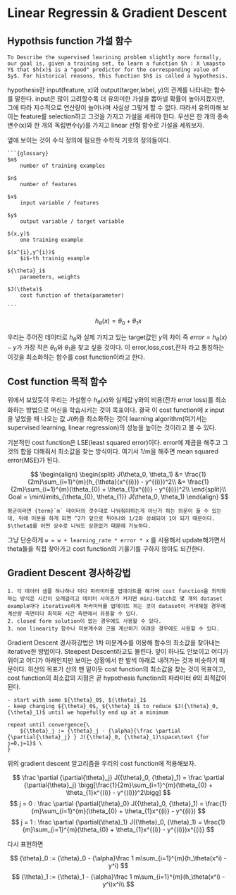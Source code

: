 # Linear Regressin & Gradient Descent

## Hypothsis function 가설 함수

```{admonition} Hypothesis Definition
To Describe the supervised learining problem slightly more formally, our goal is, given a training set, to learn a function $h : X \mapsto Y$ that $h(x)$ is a "good" predictor for the corresponding value of $y$. For historical reasons, this function $h$ is called a hypothesis.
```

hypothesis란 input(feature, x)와 output(targer,label, y)의 관계를 나타내는 함수를 말한다. input은 많이 고려할수록 더 유의미한 가설을 뽑아낼 확률이 높아지겠지만, 그에 따라 지수적으로 연산량이 늘어나며 사실상 그렇게 할 수 없다. 따라서 유의미해 보이는 feature를 selection하고 그것을 가지고 가설을 세워야 한다. 우선은 한 개의 종속변수(x)와 한 개의 독립변수(y)를 가지고 linear 선형 함수로 가설을 세워보자.

옆에 보이는 것이 수식 정의에 필요한 수학적 기호의 정의들이다.

````{margin}
```{glossary}
$m$
    number of training examples

$n$
    number of features

$x$
    input variable / features

$y$
    output variable / target variable

$(x,y)$
    one training example

$(x^{i},y^{i})$
    $i$-th trainig example

${\theta}_i$
    parameters, weights

$J(\theta)$
    cost function of theta(parameter)

```
````

$$
h_{\theta}(x) = \theta_{0} + \theta_{1}x
$$

우리는 주어진 데이터로 $h_{\theta}$와 실제 가지고 있는 target값인 $y$의 차이 즉 $error = h_{\theta}(x) - y$가 가장 작은 $\theta_{0}$와 $\theta_{1}$을 찾고 싶을 것이다. 이 error,loss,cost,잔차 라고 통칭하는 이것을 최소화하는 함수를 cost function이라고 한다.

## Cost function 목적 함수

위에서 보았듯이 우리는 가설함수 $h_{\theta}(x)$와 실제값 y와의 비용(잔차 error loss)를 최소화하는 방법으로 머신을 학습시키는 것이 목표이다. 결국 이 cost function에 $x$ input을 넣었을 때 나오는 값 $J(\theta)$을 최소화하는 것이 learning algorithm(여기서는 supervised learning, linear regression)의 성능을 높이는 것이라고 볼 수 있다.

기본적인 cost function은 LSE(least squared error)이다. error에 제곱을 해주고 그것의 합을 더해줘서 최소값을 찾는 방식이다. 여기서 1/m을 해주면 mean squared error(MSE)가 된다.

$$
\begin{align}
\begin{split}
J(\theta_0, \theta_1) &= \frac{1}{2m}\sum_{i=1}^{m}(h_{\theta}(x^{(i)}) - y^{(i)})^2\\
&= \frac{1}{2m}\sum_{i=1}^{m}(\theta_{0} + \theta_{1}x^{(i)} - y^{(i)})^2\\
\end{split}\\
Goal = \min\limits_{\theta_{0}, \theta_{1}} J(\theta_0, \theta_1)
\end{align}
$$

```{admonition} 왜 m이 아니라 2m인가?
평균이라면 {term}`m` 데이터의 갯수대로 나눠줘야하는게 아닌가 하는 의문이 들 수 있는데, 뒤에 미분을 하게 되면 ^2가 앞으로 튀어나와 1/2와 상쇄되어 1이 되기 때문이다. $\theta$를 어떤 상수로 나눠도 상관없기 때문에 가능하다.
```

그냥 단순하게 `w = w + learning_rate * error * x` 를 사용해서 update해가면서 theta들을 직접 찾아가고 cost function의 기울기를 구하지 않아도 되긴한다.

## Gradient Descent 경사하강법

```{admonition} 왜 경사하강법을 사용하는가?
1. 각 데이터 샘플 하나하나 마다 파라미터를 업데이트를 해가며 cost function을 최적화하는 방식은 시간이 오래걸리고 데이터 사이즈가 커지면 mini-batch로 몇 개의 dataset example마다 iterative하게 파라미터를 업데이트 하는 것이 dataset이 거대해질 경우에 계산량 측면이다 최적화 시간 측면에서 유용할 수 있다.
2. closed form solution이 없는 경우에도 사용할 수 있다.
3. non linearity 함수나 미분계수와 근을 계산하기 어려운 경우에도 사용할 수 있다.
```

Gradient Descent 경사하강법은 1차 미분계수를 이용해 함수의 최소값을 찾아내는 iterative한 방법이다. Steepest Descent라고도 불린다. 앞이 하나도 안보이고 어디가 위이고 어디가 아래인지만 보이는 상황에서 한 발씩 아래로 내려가는 것과 비슷하기 때문이다. 하산의 목표가 산의 맨 밑이듯 cost function의 최소값을 찾는 것이 목표이고, cost function의 최소값의 지점은 곧 hypothesis function의 파라미터 $\theta$의 최적값이 된다.

```{prf:algorithm} Gradient Descent Algorithm
- start with some ${\theta}_0$, ${\theta}_1$
- keep changing ${\theta}_0$, ${\theta}_1$ to reduce $J({\theta}_0, {\theta}_1)$ until we hopefully end up at a minimum

repeat until convergence{\
    ${\theta}_j := {\theta}_j - {\alpha}{\frac \partial {\partial{\theta}_j} } J({\theta}_0, {\theta}_1)\space\text {for j=0,j=1}$ \
}
```

위의 gradient descent 알고리즘을 우리의 cost function에 적용해보자.

$$
\frac \partial {\partial{\theta}_j} J({\theta}_0, {\theta}_1) = \frac \partial {\partial{\theta}_j} \bigg[\frac{1}{2m}\sum_{i=1}^{m}(\theta_{0} + \theta_{1}x^{(i)} - y^{(i)})^2\bigg]
$$
$$
j = 0 : \frac \partial {\partial{\theta}_0} J({\theta}_0, {\theta}_1) = \frac{1}{m}\sum_{i=1}^{m}(\theta_{0} + \theta_{1}x^{(i)} - y^{(i)})
$$
$$
j = 1 : \frac \partial {\partial{\theta}_1} J({\theta}_0, {\theta}_1) = \frac{1}{m}\sum_{i=1}^{m}(\theta_{0} + \theta_{1}x^{(i)} - y^{(i)})x^{(i)}
$$

다시 표현하면

$$
{\theta}_0 := {\theta}_0 - {\alpha}\frac 1 m\sum_{i=1}^{m}(h_\theta(x^i) - y^i)
$$
$$
{\theta}_1 := {\theta}_1 - {\alpha}\frac 1 m\sum_{i=1}^{m}(h_\theta(x^i) - y^i)x^i\\
$$
